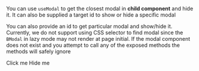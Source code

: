 <ComposableHeader path="useModal/index.ts" title="useModal" />

<div class="lead mb-5">

You can use `useModal` to get the closest modal in **child component** and hide it. It can also be supplied a target id to show or hide a specific modal

</div>

<HighlightCard>
  <template #html>

```vue
<BModal>
  <MyComponent />
</BModal>

<template>
  <BButton @click="hide">Done</BButton>
</template>

<script setup lang="ts">
const {hide} = useModal()
</script>
```

  </template>
</HighlightCard>

You can also provide an id to get particular modal and show/hide it. Currently, we do not support using CSS selector to
find modal since the `BModal` in lazy mode may not render at page initial. If the modal component does not exist and you attempt to call any of the exposed methods the methods will safely ignore

<HighlightCard>
<BButton @click="show()">Click me</BButton>
<BModal v-if="someConditions" v-model="programmaticModal" id="my-modal">
  <BButton @click="hide()">Hide me</BButton>
</BModal>
<template #html>

```vue
<template>
  <BButton @click="show()">Click me</BButton>
  <BModal v-if="someConditions" v-model="programmaticModal" id="my-modal">
    <BButton @click="hide()">Hide me</BButton>
  </BModal>
</template>

<script setup lang="ts">
const someConditions = ref(false)
const programmaticModal = ref(false)

onMounted(() => {
  someConditions.value = true
})

const {show, hide, modal} = useModal('my-modal')
</script>
```

  </template>
</HighlightCard>

<script setup lang="ts">
import {useModal} from 'bootstrap-vue-next/composables/useModal'
import HighlightCard from '../../components/HighlightCard.vue'

import {ref, onMounted} from 'vue'
import ComposableHeader from './ComposableHeader.vue'

const someConditions = ref(false)
const programmaticModal = ref(false)

onMounted(() => {
    someConditions.value = true
})

const {show, hide} = useModal('my-modal')
</script>
